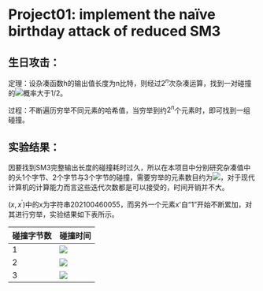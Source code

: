 # Project01: implement the naïve birthday attack of reduced SM3

## 生日攻击：

定理：设杂凑函数h的输出值长度为n比特，则经过$2^n$次杂凑运算，找到一对碰撞的![](https://latex.codecogs.com/svg.image?(x,x'))概率大于1/2。

过程：不断遍历穷举不同元素的哈希值，当穷举到约$2^n$个元素时，即可找到一组碰撞。

## 实验结果：

因要找到SM3完整输出长度的碰撞耗时过久，所以在本项目中分别研究杂凑值中的头1个字节、2个字节与3个字节的碰撞，需要穷举的元素数目约为![](https://latex.codecogs.com/svg.image?&space;2^{\frac{8}{2}}=2^4,2^{\frac{16}{2}}=2^8,2^{\frac{24}{2}}=2^{12})，对于现代计算机的计算能力而言这些迭代次数都是可以接受的，时间开销并不大。

$(x,x^{'})$中的x为字符串202100460055，而另外一个元素x'自“1”开始不断累加，对其进行穷举，实验结果如下表所示。

| 碰撞字节数 | 碰撞时间  |
| ---------- | --------- |
| 1          | ![](https://latex.codecogs.com/svg.image?1794us)  |
| 2          | ![](https://latex.codecogs.com/svg.image?36285us)|
| 3          | ![](https://latex.codecogs.com/svg.image?19s)    |

